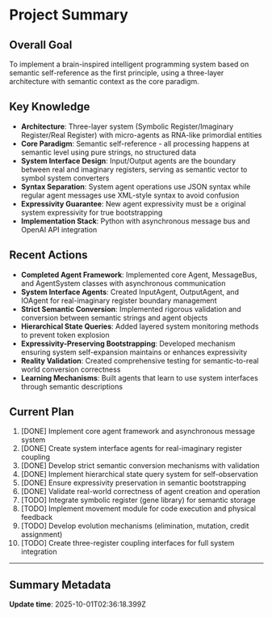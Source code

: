 # Project Summary

## Overall Goal
To implement a brain-inspired intelligent programming system based on semantic self-reference as the first principle, using a three-layer architecture with semantic context as the core paradigm.

## Key Knowledge
- **Architecture**: Three-layer system (Symbolic Register/Imaginary Register/Real Register) with micro-agents as RNA-like primordial entities
- **Core Paradigm**: Semantic self-reference - all processing happens at semantic level using pure strings, no structured data
- **System Interface Design**: Input/Output agents are the boundary between real and imaginary registers, serving as semantic vector to symbol system converters
- **Syntax Separation**: System agent operations use JSON syntax while regular agent messages use XML-style syntax to avoid confusion
- **Expressivity Guarantee**: New agent expressivity must be ≥ original system expressivity for true bootstrapping
- **Implementation Stack**: Python with asynchronous message bus and OpenAI API integration

## Recent Actions
- **Completed Agent Framework**: Implemented core Agent, MessageBus, and AgentSystem classes with asynchronous communication
- **System Interface Agents**: Created InputAgent, OutputAgent, and IOAgent for real-imaginary register boundary management
- **Strict Semantic Conversion**: Implemented rigorous validation and conversion between semantic strings and agent objects
- **Hierarchical State Queries**: Added layered system monitoring methods to prevent token explosion
- **Expressivity-Preserving Bootstrapping**: Developed mechanism ensuring system self-expansion maintains or enhances expressivity
- **Reality Validation**: Created comprehensive testing for semantic-to-real world conversion correctness
- **Learning Mechanisms**: Built agents that learn to use system interfaces through semantic descriptions

## Current Plan
1. [DONE] Implement core agent framework and asynchronous message system
2. [DONE] Create system interface agents for real-imaginary register coupling
3. [DONE] Develop strict semantic conversion mechanisms with validation
4. [DONE] Implement hierarchical state query system for self-observation
5. [DONE] Ensure expressivity preservation in semantic bootstrapping
6. [DONE] Validate real-world correctness of agent creation and operation
7. [TODO] Integrate symbolic register (gene library) for semantic storage
8. [TODO] Implement movement module for code execution and physical feedback
9. [TODO] Develop evolution mechanisms (elimination, mutation, credit assignment)
10. [TODO] Create three-register coupling interfaces for full system integration

---

## Summary Metadata
**Update time**: 2025-10-01T02:36:18.399Z 
